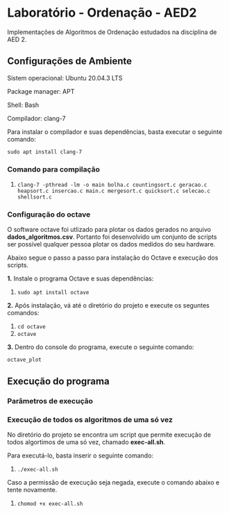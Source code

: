 # Laboratório - Ordenação - AED2
Implementações de Algoritmos de Ordenação estudados na disciplina de AED 2.

## Configurações de Ambiente
Sistem operacional: Ubuntu 20.04.3 LTS

Package manager: APT

Shell: Bash

Compilador: clang-7

Para instalar o compilador e suas dependências, basta executar o seguinte comando:

`sudo apt install clang-7`

### Comando para compilação

1. `clang-7 -pthread -lm -o main bolha.c countingsort.c geracao.c heapsort.c insercao.c main.c mergesort.c quicksort.c selecao.c shellsort.c`

### Configuração do octave

O software octave foi utlizado para plotar os dados gerados no arquivo **dados_algoritmos.csv**. Portanto foi desenvolvido um conjunto de scripts ser possível qualquer pessoa plotar os dados medidos do seu hardware.

Abaixo segue o passo a passo para instalação do Octave e execução dos scripts.

**1.** Instale o programa Octave e suas dependências:

1. `sudo apt install octave`

**2.** Após instalação, vá até o diretório do projeto e execute os seguntes comandos:

1. `cd octave`
2. `octave`

**3.** Dentro do console do programa, execute o seguinte comando:

`octave_plot`

## Execução do programa
### Parâmetros de execução

### Execução de todos os algoritmos de uma só vez
No diretório do projeto se encontra um script que permite execução de todos algortimos de uma só vez, chamado **exec-all.sh**.

Para executá-lo, basta inserir o seguinte comando:

1. `./exec-all.sh`

Caso a permissão de execução seja negada, execute o comando abaixo e tente novamente.

1. `chomod +x exec-all.sh`

